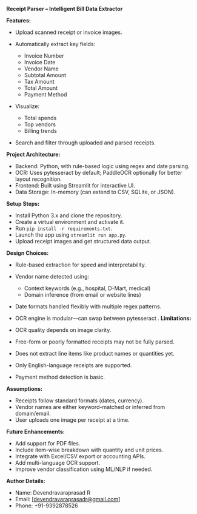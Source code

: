 

**Receipt Parser – Intelligent Bill Data Extractor**


**Features:**

* Upload scanned receipt or invoice images.
* Automatically extract key fields:

  * Invoice Number
  * Invoice Date
  * Vendor Name
  * Subtotal Amount
  * Tax Amount
  * Total Amount
  * Payment Method
* Visualize:

  * Total spends
  * Top vendors
  * Billing trends
* Search and filter through uploaded and parsed receipts.

**Project Architecture:**

* Backend: Python, with rule-based logic using regex and date parsing.
* OCR: Uses pytesseract by default; PaddleOCR optionally for better layout recognition.
* Frontend: Built using Streamlit for interactive UI.
* Data Storage: In-memory (can extend to CSV, SQLite, or JSON).

**Setup Steps:**

* Install Python 3.x and clone the repository.
* Create a virtual environment and activate it.
* Run `pip install -r requirements.txt`.
* Launch the app using `streamlit run app.py`.
* Upload receipt images and get structured data output.

**Design Choices:**

* Rule-based extraction for speed and interpretability.
* Vendor name detected using:

  * Context keywords (e.g., hospital, D-Mart, medical)
  * Domain inference (from email or website lines)
* Date formats handled flexibly with multiple regex patterns.
* OCR engine is modular—can swap between pytesseract .
**Limitations:**

* OCR quality depends on image clarity.
* Free-form or poorly formatted receipts may not be fully parsed.
* Does not extract line items like product names or quantities yet.
* Only English-language receipts are supported.
* Payment method detection is basic.

**Assumptions:**

* Receipts follow standard formats (dates, currency).
* Vendor names are either keyword-matched or inferred from domain/email.
* User uploads one image per receipt at a time.

**Future Enhancements:**

* Add support for PDF files.
* Include item-wise breakdown with quantity and unit prices.
* Integrate with Excel/CSV export or accounting APIs.
* Add multi-language OCR support.
* Improve vendor classification using ML/NLP if needed.

**Author Details:**

* Name: Devendravaraprasad R
* Email: [devendravaraprasadr@gmail.com]
* Phone: +91-9392878526


